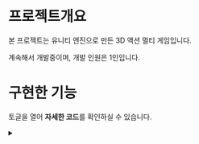 # 프로젝트개요
본 프로젝트는 유니티 엔진으로 만든 3D 액션 멀티 게임입니다.

계속해서 개발중이며, 개발 인원은 1인입니다.


# 구현한 기능

토글을 열어 **자세한 코드**를 확인하실 수 있습니다.


<details>
  <summary> </summary>
</details>
	
